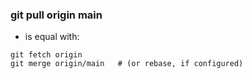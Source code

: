 ### git pull origin main
- is equal with:

```
git fetch origin
git merge origin/main   # (or rebase, if configured)
```